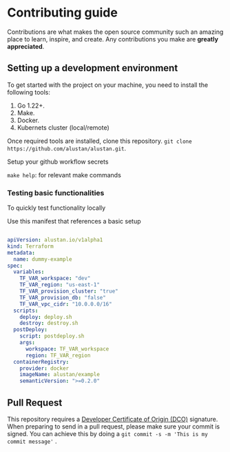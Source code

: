 # Contributing guide

Contributions are what makes the open source community such an amazing place to learn, inspire, and create. Any contributions you make are **greatly appreciated**.

## Setting up a development environment

To get started with the project on your machine, you need to install the following tools:
1. Go 1.22+. 
2. Make. 
3. Docker. 
4. Kubernets cluster (local/remote)

Once required tools are installed, clone this repository. `git clone https://github.com/alustan/alustan.git`.

Setup your github workflow secrets

`make help`: for relevant make commands


### Testing basic functionalities

To quickly test functionality locally

Use this manifest that references a basic setup

```yaml

apiVersion: alustan.io/v1alpha1
kind: Terraform
metadata:
  name: dummy-example
spec:
  variables:
    TF_VAR_workspace: "dev"
    TF_VAR_region: "us-east-1"
    TF_VAR_provision_cluster: "true"
    TF_VAR_provision_db: "false"
    TF_VAR_vpc_cidr: "10.0.0.0/16"
  scripts:
    deploy: deploy.sh
    destroy: destroy.sh
  postDeploy:
    script: postdeploy.sh
    args:
      workspace: TF_VAR_workspace
      region: TF_VAR_region
  containerRegistry:
    provider: docker
    imageName: alustan/example
    semanticVersion: ">=0.2.0"

```

## Pull Request

This repository requires a [Developer Certificate of Origin (DCO)](https://developercertificate.org/) signature. 
When preparing to send in a pull request, please make sure your commit is signed. You can achieve this by doing a `git commit -s -m 'This is my commit message'` .


